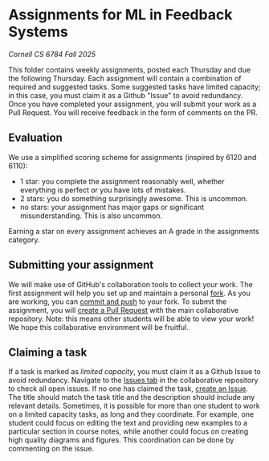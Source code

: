 # Assignments for ML in Feedback Systems
*Cornell CS 6784 Fall 2025* 

This folder contains weekly assignments, posted each Thursday and due the following Thursday. 
Each assignment will contain a combination of required and suggested tasks.
Some suggested tasks have limited capacity; in this case, you must claim it as a Github "Issue" to avoid redundancy.
Once you have completed your assignment, you will submit your work as a Pull Request.
You will receive feedback in the form of comments on the PR.

## Evaluation

We use a simplified scoring scheme for assignments (inspired by 6120 and 6110):
- 1 star: you complete the assignment reasonably well, whether everything is perfect or you have lots of mistakes.
- 2 stars: you do something surprisingly awesome. This is uncommon.
- no stars: your assignment has major gaps or significant misunderstanding. This is also uncommon.

Earning a star on every assignment achieves an A grade in the assignments category.

## Submitting your assignment

We will make use of GitHub's collaboration tools to collect your work.
The first assignment will help you set up and maintain a personal [fork](https://docs.github.com/en/pull-requests/collaborating-with-pull-requests/working-with-forks).
As you are working, you can [commit and push](https://docs.github.com/en/get-started/using-git/about-git) to your fork. 
To submit the assignment, you will [create a Pull Request](https://docs.github.com/en/pull-requests/collaborating-with-pull-requests/proposing-changes-to-your-work-with-pull-requests/creating-a-pull-request-from-a-fork) with the main collaborative repository.
Note: this means other students will be able to view your work!
We hope this collaborative environment will be fruitful.

## Claiming a task

If a task is marked as *limited capacity*, you must claim it as a Github Issue to avoid redundancy.
Navigate to the [Issues tab](https://docs.github.com/en/issues/tracking-your-work-with-issues/creating-an-issue#creating-an-issue-from-a-repository) in the collaborative repository to check all open issues.
If no one has claimed the task, [create an Issue](https://docs.github.com/en/issues/tracking-your-work-with-issues/creating-an-issue#creating-an-issue-from-a-repository).
The title should match the task title and the description should include any relevant details. 
Sometimes, it is possible for more than one student to work on a limited capacity tasks, as long and they coordinate.
For example, one student could focus on editing the text and providing new examples to a particular section in course notes, while another could focus on creating high quality diagrams and figures.
This coordination can be done by commenting on the issue.
